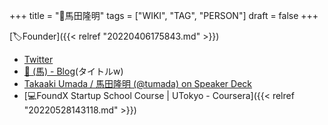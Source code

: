 +++
title = "👨馬田隆明"
tags = ["WIKI", "TAG", "PERSON"]
draft = false
+++

[🏷Founder]({{< relref "20220406175843.md" >}})

-   [Twitter](https://twitter.com/tumada)
-   [🐴 (馬) - Blog](https://blog.takaumada.com/)(タイトルw)
-   [Takaaki Umada / 馬田隆明 (@tumada) on Speaker Deck](https://speakerdeck.com/tumada/)
-   [💻FoundX Startup School Course | UTokyo - Coursera]({{< relref "20220528143118.md" >}})
